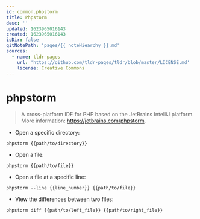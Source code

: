 ```yaml
---
id: common.phpstorm
title: Phpstorm
desc: ''
updated: 1623965016143
created: 1623965016143
isDir: false
gitNotePath: 'pages/{{ noteHiearchy }}.md'
sources:
  - name: tldr-pages
    url: 'https://github.com/tldr-pages/tldr/blob/master/LICENSE.md'
    license: Creative Commons
---
```

# phpstorm

> A cross-platform IDE for PHP based on the JetBrains IntelliJ platform.
> More information: <https://jetbrains.com/phpstorm>.

- Open a specific directory:

`phpstorm {{path/to/directory}}`

- Open a file:

`phpstorm {{path/to/file}}`

- Open a file at a specific line:

`phpstorm --line {{line_number}} {{path/to/file}}`

- View the differences between two files:

`phpstorm diff {{path/to/left_file}} {{path/to/right_file}}`

